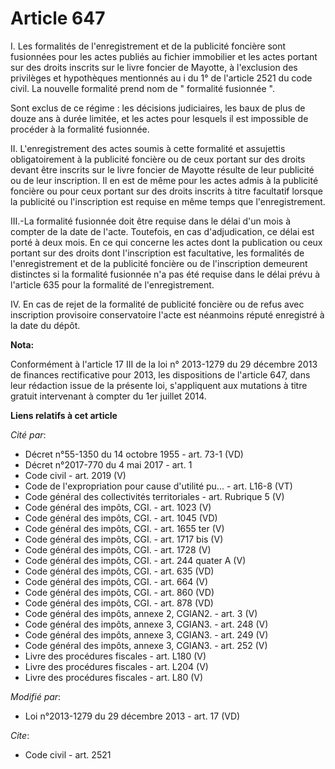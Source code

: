 # Article 647

I. Les formalités de l'enregistrement et de la publicité foncière sont fusionnées pour les actes publiés au fichier
immobilier et les actes portant sur des droits inscrits sur le livre foncier de Mayotte, à l'exclusion des privilèges et
hypothèques mentionnés au i du 1° de l'article 2521 du code civil. La nouvelle formalité prend nom de " formalité fusionnée
". 

Sont exclus de ce régime : les décisions judiciaires, les baux de plus de douze ans à durée limitée, et les actes pour
lesquels il est impossible de procéder à la formalité fusionnée. 

II. L'enregistrement des actes soumis à cette formalité et assujettis obligatoirement à la publicité foncière ou de ceux
portant sur des droits devant être inscrits sur le livre foncier de Mayotte résulte de leur publicité ou de leur inscription.
Il en est de même pour les actes admis à la publicité foncière ou pour ceux portant sur des droits inscrits à titre
facultatif lorsque la publicité ou l'inscription est requise en même temps que l'enregistrement. 

III.-La formalité fusionnée doit être requise dans le délai d'un mois à compter de la date de l'acte. Toutefois, en cas
d'adjudication, ce délai est porté à deux mois. En ce qui concerne les actes dont la publication ou ceux portant sur des
droits dont l'inscription est facultative, les formalités de l'enregistrement et de la publicité foncière ou de l'inscription
demeurent distinctes si la formalité fusionnée n'a pas été requise dans le délai prévu à l'article 635 pour la formalité de
l'enregistrement. 

IV. En cas de rejet de la formalité de publicité foncière ou de refus avec inscription provisoire conservatoire l'acte est
néanmoins réputé enregistré à la date du dépôt.

**Nota:**

Conformément à l'article 17 III de la loi n° 2013-1279 du 29 décembre 2013 de finances rectificative pour 2013, les
dispositions de l'article 647, dans leur rédaction issue de la présente loi, s'appliquent aux mutations à titre gratuit
intervenant à compter du 1er juillet 2014.

**Liens relatifs à cet article**

_Cité par_:

  - Décret n°55-1350 du 14 octobre 1955 - art. 73-1 (VD)
  - Décret n°2017-770 du 4 mai 2017 - art. 1
  - Code civil - art. 2019 (V)
  - Code de l'expropriation pour cause d'utilité pu... - art. L16-8 (VT)
  - Code général des collectivités territoriales - art. Rubrique 5 (V)
  - Code général des impôts, CGI. - art. 1023 (V)
  - Code général des impôts, CGI. - art. 1045 (VD)
  - Code général des impôts, CGI. - art. 1655 ter (V)
  - Code général des impôts, CGI. - art. 1717 bis (V)
  - Code général des impôts, CGI. - art. 1728 (V)
  - Code général des impôts, CGI. - art. 244 quater A (V)
  - Code général des impôts, CGI. - art. 635 (VD)
  - Code général des impôts, CGI. - art. 664 (V)
  - Code général des impôts, CGI. - art. 860 (VD)
  - Code général des impôts, CGI. - art. 878 (VD)
  - Code général des impôts, annexe 2, CGIAN2. - art. 3 (V)
  - Code général des impôts, annexe 3, CGIAN3. - art. 248 (V)
  - Code général des impôts, annexe 3, CGIAN3. - art. 249 (V)
  - Code général des impôts, annexe 3, CGIAN3. - art. 252 (V)
  - Livre des procédures fiscales - art. L180 (V)
  - Livre des procédures fiscales - art. L204 (V)
  - Livre des procédures fiscales - art. L80 (V)

_Modifié par_:

  - Loi n°2013-1279 du 29 décembre 2013 - art. 17 (VD)

_Cite_:

  - Code civil - art. 2521
